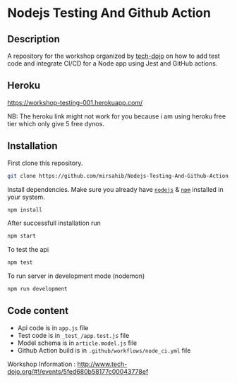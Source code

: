 # Nodejs Testing And Github Action

## Description

A repository for the workshop organized by [tech-dojo](http://www.tech-dojo.org/#!/) on how to add test code and integrate CI/CD for a Node app using Jest and GitHub actions.

## Heroku

https://workshop-testing-001.herokuapp.com/

NB: The heroku link might not work for you because i am using heroku free tier which only give 5 free dynos.

## Installation

First clone this repository.

```bash
git clone https://github.com/mirsahib/Nodejs-Testing-And-Github-Action.git
```

Install dependencies. Make sure you already have [`nodejs`](https://nodejs.org/en/) & [`npm`](https://www.npmjs.com/) installed in your system.

```bash
npm install
```

After successfull installation run

```bash
npm start
```

To test the api

```bash
npm test
```

To run server in development mode (nodemon)

```bash
npm run development
```

## Code content

- Api code is in `app.js` file
- Test code is in `_test_/app.test.js` file
- Model schema is in `article.model.js` file
- Github Action build is in `.github/workflows/node_ci.yml` file

Workshop Information : http://www.tech-dojo.org/#!/events/5fed680b58177c00043778ef

